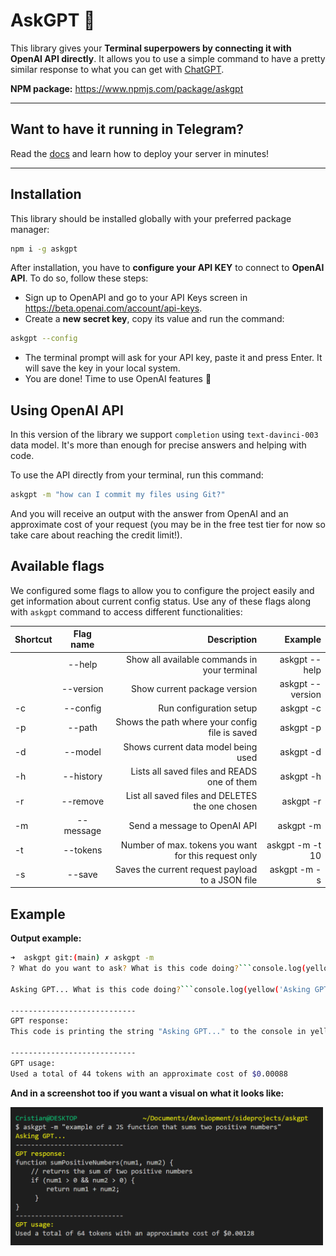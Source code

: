 # AskGPT 🤖

This library gives your **Terminal superpowers by connecting it with OpenAI API directly**. It allows you to use a simple command to have a pretty similar response to what you can get with [ChatGPT](https://chat.openai.com/).

**NPM package:** https://www.npmjs.com/package/askgpt

---

## Want to have it running in Telegram?

Read the [docs](https://github.com/Ccastillo06/askgpt/tree/main/telegram-bot) and learn how to deploy your server in minutes!

---

## Installation

This library should be installed globally with your preferred package manager:

```bash
npm i -g askgpt
```

After installation, you have to **configure your API KEY** to connect to **OpenAI API**. To do so, follow these steps:

- Sign up to OpenAPI and go to your API Keys screen in https://beta.openai.com/account/api-keys.
- Create a **new secret key**, copy its value and run the command:

```bash
askgpt --config
```

- The terminal prompt will ask for your API key, paste it and press Enter. It will save the key in your local system.
- You are done! Time to use OpenAI features 🚀

## Using OpenAI API

In this version of the library we support `completion` using `text-davinci-003` data model. It's more than enough for precise answers and helping with code.

To use the API directly from your terminal, run this command:

```bash
askgpt -m "how can I commit my files using Git?"
```

And you will receive an output with the answer from OpenAI and an approximate cost of your request (you may be in the free test tier for now so take care about reaching the credit limit!).

## Available flags

We configured some flags to allow you to configure the project easily and get information about current config status. Use any of these flags along with `askgpt` command to access different functionalities:

| Shortcut | Flag name |                                          Description |          Example |
| -------- | :-------: | ---------------------------------------------------: | ---------------: |
|          |  --help   |         Show all available commands in your terminal |    askgpt --help |
|          | --version |                         Show current package version | askgpt --version |
| -c       | --config  |                              Run configuration setup |        askgpt -c |
| -p       |  --path   |       Shows the path where your config file is saved |        askgpt -p |
| -d       |  --model  |                  Shows current data model being used |        askgpt -d |
| -h       | --history |          Lists all saved files and READS one of them |        askgpt -h |
| -r       | --remove  |      List all saved files and DELETES the one chosen |        askgpt -r |
| -m       | --message |                         Send a message to OpenAI API |        askgpt -m |
| -t       | --tokens  | Number of max. tokens you want for this request only |  askgpt -m -t 10 |
| -s       |  --save   |     Saves the current request payload to a JSON file |     askgpt -m -s |

## Example

**Output example:**

````bash
➜  askgpt git:(main) ✗ askgpt -m
? What do you want to ask? What is this code doing?```console.log(yellow('Asking GPT...'))```

Asking GPT... What is this code doing?```console.log(yellow('Asking GPT...'))```

----------------------------
GPT response:
This code is printing the string "Asking GPT..." to the console in yellow text.

----------------------------
GPT usage:
Used a total of 44 tokens with an approximate cost of $0.00088
````

**And in a screenshot too if you want a visual on what it looks like:**

<img src="https://raw.githubusercontent.com/Ccastillo06/askgpt/main/assets/askgpt-sample.png" alt="example" width="500" />
